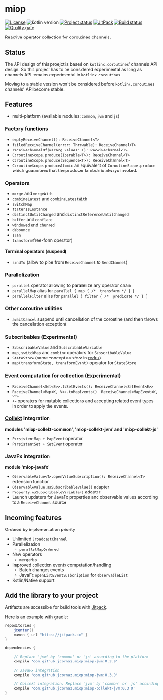 # miop
[![License](https://img.shields.io/badge/license-MIT-blue.svg)](LICENSE)
![Kotlin version](https://img.shields.io/badge/kotlin-1.3-blue.svg)
[![Project status](https://img.shields.io/badge/status-experimental-yellow.svg)](https://gist.githubusercontent.com/jcornaz/46736c3d1f21b4c929bd97549b7406b2/raw/ProjectStatusFlow)
[![JitPack](https://jitpack.io/v/jcornaz/miop.svg)](https://jitpack.io/#jcornaz/miop)
[![Build status](https://travis-ci.com/jcornaz/miop.svg?branch=master)](https://travis-ci.com/jcornaz/miop)
[![Quality gate](https://sonarcloud.io/api/project_badges/measure?project=jcornaz_miop&metric=alert_status)](https://sonarcloud.io/dashboard?id=jcornaz_miop)

Reactive operator collection for coroutines channels.

## Status
The API design of this proejct is based on `kotlinx.coroutines`' channels API design. So this project has to be considered experimental as long as channels API remains experimental in `kotlinx.coroutines`.

Moving to a stable version won't be considered before `kotlinx.coroutines` channels' API become stable.

## Features
* multi-platform (available modules: `common`, `jvm` and `js`)

### Factory functions
* `emptyReceiveChannel(): ReceiveChannel<T>`
* `failedReceiveChannel(error: Throwable): ReceiveChannel<T>`
* `receiveChannelOf(vararg values: T): ReceiveChannel<T>`
* `CoroutineScope.produce(Iterable<T>): ReceiveChannel<T>`
* `CoroutineScope.produce(Sequence<T>): ReceiveChannel<T>`
* `CoroutineScope.produceAtomic` an equivalent of `CoroutineScope.produce` which guarantees that the producer lambda is always invoked.

### Operators
* `merge` and `mergeWith`
* `combineLatest` and `combineLatestWith`
* `switchMap`
* `filterIsInstance`
* `distinctUntilChanged` and `distinctReferenceUntilChanged`
* `buffer` and `conflate`
* `windowed` and `chunked`
* `debounce`
* `scan`
* `transform`(free-form operator)

#### Terminal operators (suspend)
* `sendTo` (allow to pipe from `ReceiveChannel` to `SendChannel`)

### Parallelization
* `parallel` operator allowing to parallelize any operator chain
* `parallelMap` alias for `parallel { map { /*  transform */ } }`
* `parallelFilter` alias for `parallel { filter { /*  predicate */ } }`

### Other coroutine utilities
* `awaitCancel` suspend until cancellation of the coroutine (and then throws the cancellation exception)

### Subscribables (Experimental)
* `SubscribableValue` and `SubscribableVariable`
* `map`, `switchMap` and `combine` operators for `SubscribableValue`
* `StateStore` (same concept as *store* in [redux](https://redux.js.org/))
* `map(transformState, transformEvent)` operator for `StateStore`  

### Event computation for collection (Experimental)
* `ReceiveChannel<Set<E>>.toSetEvents(): ReceiveChannel<SetEvent<E>>`
* `ReceiveChannel<Map<K, V>>.toMapEvents(): ReceiveChannel<MapEvent<K, V>>`
* `+=` operators for mutable collections and accepting related event types in order to apply the events.

### [Collekt](https://github.com/jcornaz/collekt) Integration
**modules 'miop-collekt-common', 'miop-collekt-jvm' and 'miop-collekt-js'**
* `PersistentMap + MapEvent` operator
* `PersistentSet + SetEvent` operator

### JavaFx integration
**module 'miop-javafx'**
* `ObservableValue<T>.openValueSubscription(): ReceiveChannel<T>` extension function
* `ObservableValue.asSubscribableValue()` adapter 
* `Property.asSubscribableVariable()` adapter
* Launch updaters for JavaFx properties and observable values according to a `ReceiveChannel` source 

## Incoming features
Ordered by implementation priority
* Unlimited `BroadcastChannel`
* Parallelization
  * `parallelMapOrdered`
* New operators
  * `mergeMap`
* Improved collection events computation/handling
  * Batch changes events
  * JavaFx `openListEventSusbcription` for `ObservableList`
* Kotlin/Native support

## Add the library to your project
Artifacts are accessible for build tools with [Jitpack](https://jitpack.io/#jcornaz/miop).

Here is an example with gradle:
```groovy
repositories {
    jcenter()
    maven { url "https://jitpack.io" }
}

dependencies {

    // Replace 'jvm' by 'common' or 'js' according to the platform
    compile 'com.github.jcornaz.miop:miop-jvm:0.3.0'
    
    // JavaFx integration
    compile 'com.github.jcornaz.miop:miop-jvm:0.3.0'
   
    // Collekt integration. Replace 'jvm' by 'common' or 'js' according to the platform
    compile 'com.github.jcornaz.miop:miop-collekt-jvm:0.3.0'
}
```
